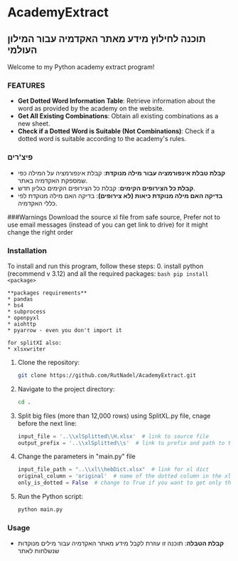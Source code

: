 # AcademyExtract

## תוכנה לחילוץ מידע מאתר האקדמיה עבור המילון העולמי

Welcome to my Python academy extract program!

### FEATURES

- **Get Dotted Word Information Table**: Retrieve information about the word as provided by the academy on the website.
- **Get All Existing Combinations**: Obtain all existing combinations as a new sheet.
- **Check if a Dotted Word is Suitable (Not Combinations)**: Check if a dotted word is suitable according to the academy's rules.
### פיצ'רים 

- **קבלת טבלת אינפורמציה עבור מילה מנוקדת**: קבלת אינפורמציה על המילה כפי שמספקת האקדמיה באתר.
- **קבלת כל הצירופים הקימים**: קבלת כל הצירופים הקימים כגליון חדש.
- **בדיקה האם מילה מנוקדת כיאות (לא צירופים)**: בדיקה האם מילה מנוקדת לפי כללי האקדמיה.

###Warnings
Download the source xl file from safe source,
Prefer not to use email messages (instead of you can get link to drive)
for it might change the right order

### Installation

To install and run this program, follow these steps:
0. install python (recommend v 3.12) and all the required packages:
    ```bash
    pip install <package>
    ```

    **packages requirements**
    * pandas
    * bs4
    * subprocess
    * openpyxl
    * aiohttp
    * pyarrow - even you don't import it
    
    for splitXI also:
    * xlsxwriter
   

1. Clone the repository:

    ```bash
    git clone https://github.com/RutNadel/AcademyExtract.git
    ```

2. Navigate to the project directory:

    ```bash
    cd .
    ```
3. Split big files (more than 12,000 rows) using SplitXL.py file,
   cnage before the next line:
   ```python
   input_file = '..\\xlSplitted\\H.xlsx'  # link to source file
   output_prefix = '..\\xlSplitted\\s'  # link to prefix and path to the output files
   ```
4. Change the parameters in "main.py" file

   ```python
   input_file_path = "..\\xl\\hebDict.xlsx"  # link for xl dict
   original_column = 'original'  # name of the dotted column in the xl dict. (sometimes it's another, e.g. 'Trns')
   only_is_dotted = False  # change to True if you want to get only the inforamtion if the word is dotted as needed (האם המילה מנוקדת כראוי לפי כללי האקדמיה. לא רלוונטי לצירופים)
   ```
5. Run the Python script:

    ```bash
    python main.py
    ```

### Usage

- **קבלת הטבלה**: תוכנה זו עוזרת לקבל מידע מאתר האקדמיה עבור מילים מנוקדות שנשלחות לאתר
